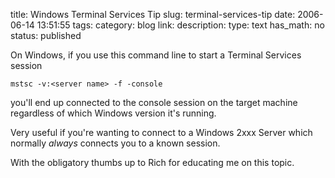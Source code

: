 title: Windows Terminal Services Tip
slug: terminal-services-tip
date: 2006-06-14 13:51:55
tags: 
category: blog
link: 
description: 
type: text
has_math: no
status: published

On Windows, if you use this command line to start a Terminal Services session

<!-- TEASER_END -->


```
mstsc -v:<server name> -f -console
```

you'll end up connected to the console session on the target machine regardless of which Windows version it's running.

Very useful if you're wanting to connect to a Windows 2xxx Server which normally *always* connects you to a known session.

With the obligatory thumbs up to Rich for educating me on this topic.

